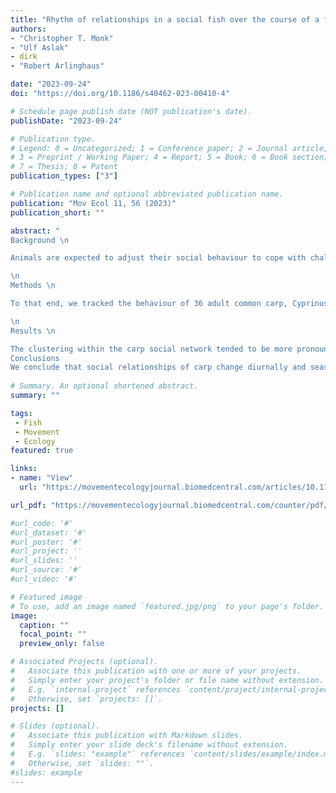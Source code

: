 ```yaml
---
title: "Rhythm of relationships in a social fish over the course of a full year in the wild"
authors:
- "Christopher T. Monk"
- "Ulf Aslak"
- dirk
- "Robert Arlinghaus"

date: "2023-09-24"
doi: "https://doi.org/10.1186/s40462-023-00410-4"

# Schedule page publish date (NOT publication's date).
publishDate: "2023-09-24"

# Publication type.
# Legend: 0 = Uncategorized; 1 = Conference paper; 2 = Journal article;
# 3 = Preprint / Working Paper; 4 = Report; 5 = Book; 6 = Book section;
# 7 = Thesis; 8 = Patent
publication_types: ["3"]

# Publication name and optional abbreviated publication name.
publication: "Mov Ecol 11, 56 (2023)"
publication_short: ""

abstract: "
Background \n

Animals are expected to adjust their social behaviour to cope with challenges in their environment. Therefore, for fish populations in temperate regions with seasonal and daily environmental oscillations, characteristic rhythms of social relationships should be pronounced. To date, most research concerning fish social networks and biorhythms has occurred in artificial laboratory environments or over confined temporal scales of days to weeks. Little is known about the social networks of wild, freely roaming fish, including how seasonal and diurnal rhythms modulate social networks over the course of a full year. The advent of high-resolution acoustic telemetry enables us to quantify detailed social interactions in the wild over time-scales sufficient to examine seasonal rhythms at whole-ecosystems scales. Our objective was to explore the rhythms of social interactions in a social fish population at various time-scales over one full year in the wild by examining high-resolution snapshots of a dynamic social network.

\n
Methods \n

To that end, we tracked the behaviour of 36 adult common carp, Cyprinus carpio, in a 25 ha lake and constructed temporal social networks among individuals across various time-scales, where social interactions were defined by proximity. We compared the network structure to a temporally shuffled null model to examine the importance of social attraction, and checked for persistent characteristic groups over time.

\n
Results \n

The clustering within the carp social network tended to be more pronounced during daytime than nighttime throughout the year. Social attraction, particularly during daytime, was a key driver for interactions. Shoaling behavior substantially increased during daytime in the wintertime, whereas in summer carp interacted less frequently, but the interaction duration increased. Therefore, smaller, characteristic groups were more common in the summer months and during nighttime, where the social memory of carp lasted up to two weeks.
Conclusions
We conclude that social relationships of carp change diurnally and seasonally. These patterns were likely driven by predator avoidance, seasonal shifts in lake temperature, visibility, forage availability and the presence of anoxic zones. The techniques we employed can be applied generally to high-resolution biotelemetry data to reveal social structures across other fish species at ecologically realistic scales."
          
# Summary. An optional shortened abstract.
summary: ""

tags:
 - Fish
 - Movement
 - Ecology
featured: true

links:
- name: "View"
  url: "https://movementecologyjournal.biomedcentral.com/articles/10.1186/s40462-023-00410-4#additional-information"

url_pdf: "https://movementecologyjournal.biomedcentral.com/counter/pdf/10.1186/s40462-023-00410-4.pdf"

#url_code: '#'
#url_dataset: '#'
#url_poster: '#'
#url_project: ''
#url_slides: ''
#url_source: '#'
#url_video: '#'

# Featured image
# To use, add an image named `featured.jpg/png` to your page's folder. 
image:
  caption: ""
  focal_point: ""
  preview_only: false

# Associated Projects (optional).
#   Associate this publication with one or more of your projects.
#   Simply enter your project's folder or file name without extension.
#   E.g. `internal-project` references `content/project/internal-project/index.md`.
#   Otherwise, set `projects: []`.
projects: []

# Slides (optional).
#   Associate this publication with Markdown slides.
#   Simply enter your slide deck's filename without extension.
#   E.g. `slides: "example"` references `content/slides/example/index.md`.
#   Otherwise, set `slides: ""`.
#slides: example
---
```

